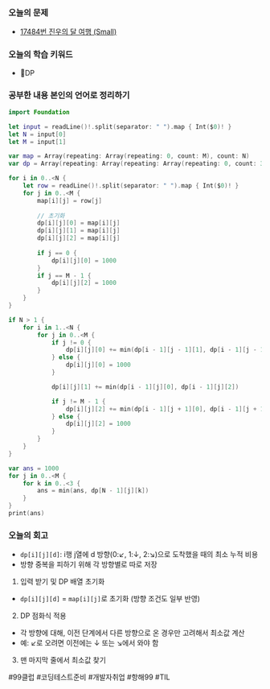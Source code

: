 ### 오늘의 문제
- [17484번 진우의 달 여행 (Small)](https://www.acmicpc.net/problem/17484)
### 오늘의 학습 키워드
- DP
### 공부한 내용 본인의 언어로 정리하기
```swift
import Foundation

let input = readLine()!.split(separator: " ").map { Int($0)! }
let N = input[0]
let M = input[1]

var map = Array(repeating: Array(repeating: 0, count: M), count: N)
var dp = Array(repeating: Array(repeating: Array(repeating: 0, count: 3), count: M), count: N)

for i in 0..<N {
    let row = readLine()!.split(separator: " ").map { Int($0)! }
    for j in 0..<M {
        map[i][j] = row[j]
        
        // 초기화
        dp[i][j][0] = map[i][j]
        dp[i][j][1] = map[i][j]
        dp[i][j][2] = map[i][j]
        
        if j == 0 {
            dp[i][j][0] = 1000
        }
        if j == M - 1 {
            dp[i][j][2] = 1000
        }
    }
}

if N > 1 {
    for i in 1..<N {
        for j in 0..<M {
            if j != 0 {
                dp[i][j][0] += min(dp[i - 1][j - 1][1], dp[i - 1][j - 1][2])
            } else {
                dp[i][j][0] = 1000
            }

            dp[i][j][1] += min(dp[i - 1][j][0], dp[i - 1][j][2])

            if j != M - 1 {
                dp[i][j][2] += min(dp[i - 1][j + 1][0], dp[i - 1][j + 1][1])
            } else {
                dp[i][j][2] = 1000
            }
        }
    }
}

var ans = 1000
for j in 0..<M {
    for k in 0..<3 {
        ans = min(ans, dp[N - 1][j][k])
    }
}
print(ans)

```
### 오늘의 회고
- `dp[i][j][d]`: i행 j열에 d 방향(0:↙, 1:↓, 2:↘)으로 도착했을 때의 최소 누적 비용
- 방향 중복을 피하기 위해 각 방향별로 따로 저장

1. 입력 받기 및 DP 배열 초기화
- `dp[i][j][d]` = `map[i][j]`로 초기화 (방향 조건도 일부 반영)
2. DP 점화식 적용
- 각 방향에 대해, 이전 단계에서 다른 방향으로 온 경우만 고려해서 최소값 계산
- 예: ↙로 오려면 이전에는 ↓ 또는 ↘에서 와야 함
3. 맨 마지막 줄에서 최소값 찾기

#99클럽 #코딩테스트준비 #개발자취업 #항해99 #TIL